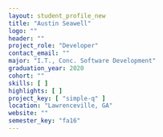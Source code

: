 ```yaml
---
layout: student_profile_new
title: "Austin Seawell"
logo: ""
header: ""
project_role: "Developer"
contact_email: ""
major: "I.T., Conc. Software Development"
graduation_year: 2020
cohort: ""
skills: [ ]
highlights: [ ]
project_key: [ "simple-q" ]
location: "Lawrenceville, GA"
website: ""
semester_key: "fa16"
---
```

